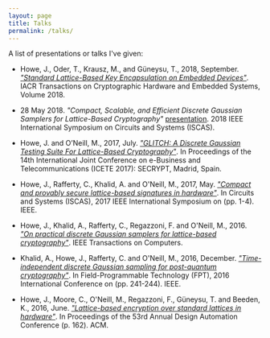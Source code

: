```yaml
---
layout: page
title: Talks
permalink: /talks/
---
```


A list of presentations or talks I've given:

*	Howe, J., Oder, T., Krausz, M., and Güneysu, T., 2018, September. [*"Standard Lattice-Based Key Encapsulation on Embedded Devices"*](https://eprint.iacr.org/2018/686). IACR Transactions on Cryptographic Hardware and Embedded Systems, Volume 2018.

*	28 May 2018. *"Compact, Scalable, and Efficient Discrete Gaussian Samplers for Lattice-Based Cryptography"* [presentation](https://player.vimeo.com/video/272220291). 2018 IEEE International Symposium on Circuits and Systems (ISCAS).

*	Howe, J. and O’Neill, M., 2017, July. [*"GLITCH: A Discrete Gaussian Testing Suite For Lattice-Based Cryptography"*](https://eprint.iacr.org/2017/438). In Proceedings of the 14th International Joint Conference on e-Business and Telecommunications (ICETE 2017): SECRYPT, Madrid, Spain.

*	Howe, J., Rafferty, C., Khalid, A. and O'Neill, M., 2017, May. [*"Compact and provably secure lattice-based signatures in hardware"*](https://ieeexplore.ieee.org/abstract/document/8050566/). In Circuits and Systems (ISCAS), 2017 IEEE International Symposium on (pp. 1-4). IEEE.

*	Howe, J., Khalid, A., Rafferty, C., Regazzoni, F. and O'Neill, M., 2016. [*"On practical discrete Gaussian samplers for lattice-based cryptography"*](https://ieeexplore.ieee.org/abstract/document/7792671/). IEEE Transactions on Computers.

*	Khalid, A., Howe, J., Rafferty, C. and O'Neill, M., 2016, December. [*"Time-independent discrete Gaussian sampling for post-quantum cryptography"*](https://ieeexplore.ieee.org/abstract/document/7929543/). In Field-Programmable Technology (FPT), 2016 International Conference on (pp. 241-244). IEEE.

*	Howe, J., Moore, C., O'Neill, M., Regazzoni, F., Güneysu, T. and Beeden, K., 2016, June. [*"Lattice-based encryption over standard lattices in hardware"*](https://dl.acm.org/citation.cfm?id=2898037). In Proceedings of the 53rd Annual Design Automation Conference (p. 162). ACM.
